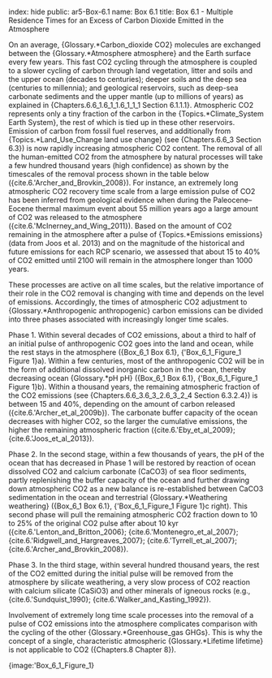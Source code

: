 index: hide
public: ar5-Box-6.1
name: Box 6.1
title: Box 6.1 - Multiple Residence Times for an Excess of Carbon Dioxide Emitted in the Atmosphere

On an average, {Glossary.*Carbon_dioxide CO2} molecules are exchanged between the {Glossary.*Atmosphere atmosphere} and the Earth surface every few years. This fast CO2 cycling through the atmosphere is coupled to a slower cycling of carbon through land vegetation, litter and soils and the upper ocean (decades to centuries); deeper soils and the deep sea (centuries to millennia); and geological reservoirs, such as deep-sea carbonate sediments and the upper mantle (up to millions of years) as explained in {Chapters.6.6_1.6_1_1.6_1_1_1 Section 6.1.1.1}. Atmospheric CO2 represents only a tiny fraction of the carbon in the {Topics.*Climate_System Earth System}, the rest of which is tied up in these other reservoirs. Emission of carbon from fossil fuel reserves, and additionally from {Topics.*Land_Use_Change land use change} (see {Chapters.6.6_3 Section 6.3}) is now rapidly increasing atmospheric CO2 content. The removal of all the human-emitted CO2 from the atmosphere by natural processes will take a few hundred thousand years (high confidence) as shown by the timescales of the removal process shown in the table below ({cite.6.'Archer_and_Brovkin_2008}). For instance, an extremely long atmospheric CO2 recovery time scale from a large emission pulse of CO2 has been inferred from geological evidence when during the Paleocene–Eocene thermal maximum event about 55 million years ago a large amount of CO2 was released to the atmosphere ({cite.6.'McInerney_and_Wing_2011}). Based on the amount of CO2 remaining in the atmosphere after a pulse of {Topics.*Emissions emissions} (data from Joos et al. 2013) and on the magnitude of the historical and future emissions for each RCP scenario, we assessed that about 15 to 40% of CO2 emitted until 2100 will remain in the atmosphere longer than 1000 years.

These processes are active on all time scales, but the relative importance of their role in the CO2 removal is changing with time and depends on the level of emissions. Accordingly, the times of atmospheric CO2 adjustment to {Glossary.*Anthropogenic anthropogenic} carbon emissions can be divided into three phases associated with increasingly longer time scales.

Phase 1. Within several decades of CO2 emissions, about a third to half of an initial pulse of anthropogenic CO2 goes into the land and ocean, while the rest stays in the atmosphere ({Box_6_1 Box 6.1}, {'Box_6_1_Figure_1 Figure 1}a). Within a few centuries, most of the anthropogenic CO2 will be in the form of additional dissolved inorganic carbon in the ocean, thereby decreasing ocean {Glossary.*pH pH} ({Box_6_1 Box 6.1}, {'Box_6_1_Figure_1 Figure 1}b). Within a thousand years, the remaining atmospheric fraction of the CO2 emissions (see {Chapters.6.6_3.6_3_2.6_3_2_4 Section 6.3.2.4}) is between 15 and 40%, depending on the amount of carbon released ({cite.6.'Archer_et_al_2009b}). The carbonate buffer capacity of the ocean decreases with higher CO2, so the larger the cumulative emissions, the higher the remaining atmospheric fraction ({cite.6.'Eby_et_al_2009}; {cite.6.'Joos_et_al_2013}).

Phase 2. In the second stage, within a few thousands of years, the pH of the ocean that has decreased in Phase 1 will be restored by reaction of ocean dissolved CO2 and calcium carbonate (CaCO3) of sea floor sediments, partly replenishing the buffer capacity of the ocean and further drawing down atmospheric CO2 as a new balance is re-established between CaCO3 sedimentation in the ocean and terrestrial {Glossary.*Weathering weathering} ({Box_6_1 Box 6.1}, {'Box_6_1_Figure_1 Figure 1}c right). This second phase will pull the remaining atmospheric CO2 fraction down to 10 to 25% of the original CO2 pulse after about 10 kyr ({cite.6.'Lenton_and_Britton_2006}; {cite.6.'Montenegro_et_al_2007}; {cite.6.'Ridgwell_and_Hargreaves_2007}; {cite.6.'Tyrrell_et_al_2007}; {cite.6.'Archer_and_Brovkin_2008}).

Phase 3. In the third stage, within several hundred thousand years, the rest of the CO2 emitted during the initial pulse will be removed from the atmosphere by silicate weathering, a very slow process of CO2 reaction with calcium silicate (CaSiO3) and other minerals of igneous rocks (e.g., {cite.6.'Sundquist_1990}; {cite.6.'Walker_and_Kasting_1992}).

Involvement of extremely long time scale processes into the removal of a pulse of CO2 emissions into the atmosphere complicates comparison with the cycling of the other {Glossary.*Greenhouse_gas GHGs}. This is why the concept of a single, characteristic atmospheric {Glossary.*Lifetime lifetime} is not applicable to CO2 ({Chapters.8 Chapter 8}).

{image:'Box_6_1_Figure_1}
